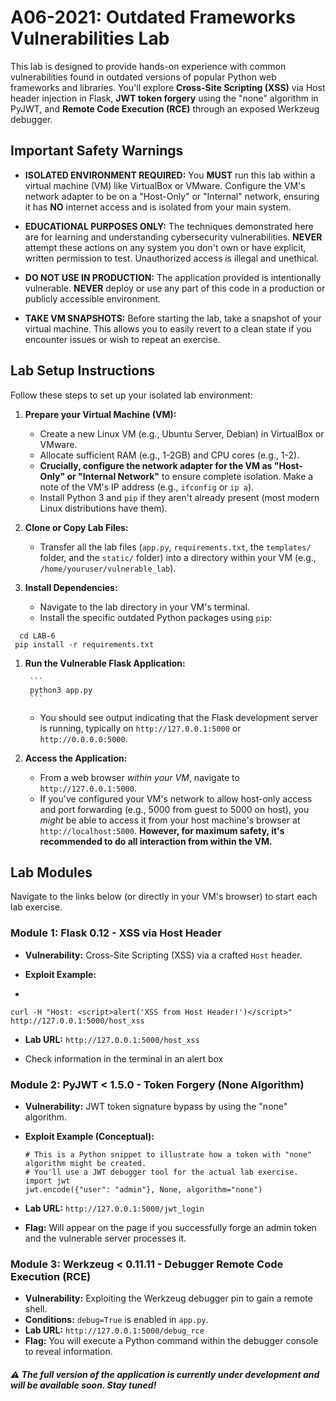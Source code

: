 # A06-2021: Outdated Frameworks Vulnerabilities Lab

This lab is designed to provide hands-on experience with common vulnerabilities found in outdated versions of popular Python web frameworks and libraries. You'll explore **Cross-Site Scripting (XSS)** via Host header injection in Flask, **JWT token forgery** using the "none" algorithm in PyJWT, and **Remote Code Execution (RCE)** through an exposed Werkzeug debugger.
## **Important Safety Warnings**

- **ISOLATED ENVIRONMENT REQUIRED:** You **MUST** run this lab within a virtual machine (VM) like VirtualBox or VMware. Configure the VM's network adapter to be on a "Host-Only" or "Internal" network, ensuring it has **NO** internet access and is isolated from your main system.
    
- **EDUCATIONAL PURPOSES ONLY:** The techniques demonstrated here are for learning and understanding cybersecurity vulnerabilities. **NEVER** attempt these actions on any system you don't own or have explicit, written permission to test. Unauthorized access is illegal and unethical.
    
- **DO NOT USE IN PRODUCTION:** The application provided is intentionally vulnerable. **NEVER** deploy or use any part of this code in a production or publicly accessible environment.
    
- **TAKE VM SNAPSHOTS:** Before starting the lab, take a snapshot of your virtual machine. This allows you to easily revert to a clean state if you encounter issues or wish to repeat an exercise.
## **Lab Setup Instructions**

Follow these steps to set up your isolated lab environment:

1. **Prepare your Virtual Machine (VM):**
    
    - Create a new Linux VM (e.g., Ubuntu Server, Debian) in VirtualBox or VMware.
    - Allocate sufficient RAM (e.g., 1-2GB) and CPU cores (e.g., 1-2).
    - **Crucially, configure the network adapter for the VM as "Host-Only" or "Internal Network"** to ensure complete isolation. Make a note of the VM's IP address (e.g., `ifconfig` or `ip a`).
    - Install Python 3 and `pip` if they aren't already present (most modern Linux distributions have them).
    
2. **Clone or Copy Lab Files:**

    - Transfer all the lab files (`app.py`, `requirements.txt`, the `templates/` folder, and the `static/` folder) into a directory within your VM (e.g., `/home/youruser/vulnerable_lab`).
    
3. **Install Dependencies:**
    
    - Navigate to the lab directory in your VM's terminal.
    - Install the specific outdated Python packages using `pip`:

```
  cd LAB-6
 pip install -r requirements.txt
```

1. **Run the Vulnerable Flask Application:**
    
        ```
        python3 app.py
        ```
        
    - You should see output indicating that the Flask development server is running, typically on `http://127.0.0.1:5000` or `http://0.0.0.0:5000`.
        
5. **Access the Application:**
    
    - From a web browser _within your VM_, navigate to `http://127.0.0.1:5000`.
    - If you've configured your VM's network to allow host-only access and port forwarding (e.g., 5000 from guest to 5000 on host), you _might_ be able to access it from your host machine's browser at `http://localhost:5000`. **However, for maximum safety, it's recommended to do all interaction from within the VM.**
## **Lab Modules**

Navigate to the links below (or directly in your VM's browser) to start each lab exercise.

### **Module 1: Flask 0.12 - XSS via Host Header**

- **Vulnerability:** Cross-Site Scripting (XSS) via a crafted `Host` header.
    
- **Exploit Example:**
- 
```
curl -H "Host: <script>alert('XSS from Host Header!')</script>" http://127.0.0.1:5000/host_xss
```

- **Lab URL:** `http://127.0.0.1:5000/host_xss`
    
- Check information in the terminal in an alert box
### **Module 2: PyJWT < 1.5.0 - Token Forgery (None Algorithm)**

- **Vulnerability:** JWT token signature bypass by using the "none" algorithm.

- **Exploit Example (Conceptual):**

    ```
    # This is a Python snippet to illustrate how a token with "none" algorithm might be created.
    # You'll use a JWT debugger tool for the actual lab exercise.
    import jwt
    jwt.encode({"user": "admin"}, None, algorithm="none")
    ```

- **Lab URL:** `http://127.0.0.1:5000/jwt_login`

- **Flag:** Will appear on the page if you successfully forge an admin token and the vulnerable server processes it.
### **Module 3: Werkzeug < 0.11.11 - Debugger Remote Code Execution (RCE)**

- **Vulnerability:** Exploiting the Werkzeug debugger pin to gain a remote shell.
- **Conditions:** `debug=True` is enabled in `app.py`.
- **Lab URL:** `http://127.0.0.1:5000/debug_rce`
- **Flag:** You will execute a Python command within the debugger console to reveal information.


##### ⚠️ *The full version of the application is currently under development and will be available soon. Stay tuned!*